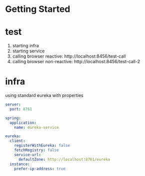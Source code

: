 # Getting Started



# test
1. starting infra
2. starting service
3. calling browser reactive: http://localhost:8456/test-call
4. calling browser non-reactive: http://localhost:8456/test-call-2

# infra
using standard eureka with properties
```yaml
server:
  port: 8761

spring:
  application:
    name: eureka-service

eureka:
  client:
    registerWithEureka: false
    fetchRegistry: false
    service-url:
      defaultZone: http://localhost:8761/eureka
  instance:
    prefer-ip-address: true
```